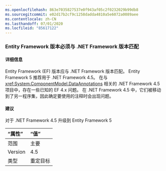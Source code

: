 ```yaml
---
ms.openlocfilehash: 863e7035827537e0f943af05c2f0232029b99db8
ms.sourcegitcommit: e02d17b2cf9c1258dadda4810a5e6072a0089aee
ms.contentlocale: zh-CN
ms.lasthandoff: 07/01/2020
ms.locfileid: "85617122"
---
```

### <a name="entity-framework-version-must-match-the-net-framework-version"></a>Entity Framework 版本必须与 .NET Framework 版本匹配

#### <a name="details"></a>详细信息

Entity Framework (EF) 版本应与 .NET Framework 版本匹配。 Entity Framework 5 推荐用于 .NET Framework 4.5。 在与 <xref:System.ComponentModel.DataAnnotations> 相关的 .NET Framework 4.5 项目中，存在一些已知的 EF 4.x 问题。 在 .NET Framework 4.5 中，它们被移动到了另一程序集，因此确定要使用的注释时会出现问题。

#### <a name="suggestion"></a>建议

对于 .NET Framework 4.5 升级到 Entity Framework 5

| “属性”    | “值”       |
|:--------|:------------|
| 范围   | 主要       |
| Version | 4.5         |
| 类型    | 重定目标 |
